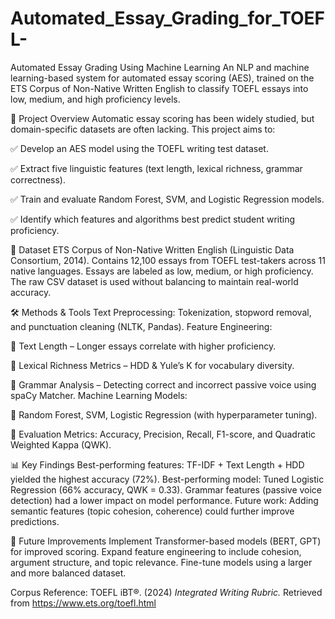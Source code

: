 # Automated_Essay_Grading_for_TOEFL-
Automated Essay Grading Using Machine Learning An NLP and machine learning-based system for automated essay scoring (AES), trained on the ETS Corpus of Non-Native Written English to classify TOEFL essays into low, medium, and high proficiency levels. 

📌 Project Overview
Automatic essay scoring has been widely studied, but domain-specific datasets are often lacking. This project aims to:

✅ Develop an AES model using the TOEFL writing test dataset.

✅ Extract five linguistic features (text length, lexical richness, grammar correctness).

✅ Train and evaluate Random Forest, SVM, and Logistic Regression models.

✅ Identify which features and algorithms best predict student writing proficiency.


📂 Dataset
ETS Corpus of Non-Native Written English (Linguistic Data Consortium, 2014).
Contains 12,100 essays from TOEFL test-takers across 11 native languages.
Essays are labeled as low, medium, or high proficiency.
The raw CSV dataset is used without balancing to maintain real-world accuracy.

🛠️ Methods & Tools
Text Preprocessing: Tokenization, stopword removal, and punctuation cleaning (NLTK, Pandas).
Feature Engineering:

🔹 Text Length – Longer essays correlate with higher proficiency.

🔹 Lexical Richness Metrics – HDD & Yule’s K for vocabulary diversity.

🔹 Grammar Analysis – Detecting correct and incorrect passive voice using spaCy Matcher.
Machine Learning Models:

🔹 Random Forest, SVM, Logistic Regression (with hyperparameter tuning).

🔹 Evaluation Metrics: Accuracy, Precision, Recall, F1-score, and Quadratic Weighted Kappa (QWK).

📊 Key Findings
Best-performing features: TF-IDF + Text Length + HDD yielded the highest accuracy (72%).
Best-performing model: Tuned Logistic Regression (66% accuracy, QWK = 0.33).
Grammar features (passive voice detection) had a lower impact on model performance.
Future work: Adding semantic features (topic cohesion, coherence) could further improve predictions.

🚀 Future Improvements
Implement Transformer-based models (BERT, GPT) for improved scoring.
Expand feature engineering to include cohesion, argument structure, and topic relevance.
Fine-tune models using a larger and more balanced dataset.

Corpus Reference: TOEFL iBT®. (2024) _Integrated Writing Rubric._ Retrieved from https://www.ets.org/toefl.html
